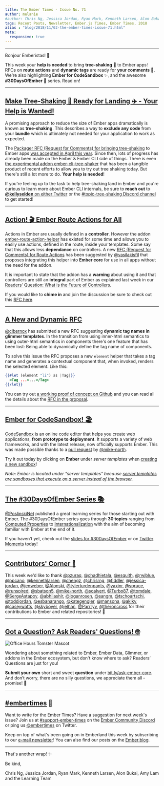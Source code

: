 ```yaml
---
title: The Ember Times - Issue No. 71
author: melanie
#author: Chris Ng, Jessica Jordan, Ryan Mark, Kenneth Larsen, Alon Bukai, Amy Lam
tags: Recent Posts, Newsletter, Ember.js Times, Ember Times, 2018
alias : "blog/2018/11/02-the-ember-times-issue-71.html"
meta:
  responsive: true
---
```


<a class="blog-header" href="/blog/tags/newsletter.html" aria-label="Read more issues of The Ember Times">
  <div class="large ember-times-logo"></div>
</a>

---

Bonjour Emberistas! 🐹

This week your **help is needed** to bring **tree-shaking** 🌳 to Ember apps! RFCs on **route actions** and **dynamic tags** are ready for **your comments** 📢. We're also highlighting **Ember for CodeSandbox** ✨, and the awesome **#30DaysOfEmber** 📆 series. Read on!

---

## [Make Tree-Shaking 🌲 Ready for Landing ✈️ - Your Help is Wanted!](https://twitter.com/kellyselden/status/1050717338595745792)

A promising approach to reduce the size of Ember apps dramatically is known as **tree-shaking**. This describes a way to **exclude any code** from your **bundle** which is ultimately not needed for your application to work as expected.

The [Packager RFC (Request for Comments) for bringing tree-shaking](https://github.com/ember-cli/rfcs/blob/master/active/0051-packaging.md#tree-shaking) to Ember apps [was accepted in April this year](https://github.com/ember-cli/rfcs/commit/567201627bcc6baa2d70103bd5b6f9e23e8ea0d9). Since then, lots of progress has already been made on the Ember & Ember CLI side of things. There is even [the experimental addon ember-cli-tree-shaker](https://github.com/kellyselden/ember-cli-tree-shaker) that has been a tangible product of recent efforts to allow you to try out tree shaking today. But there's still a lot more to do. **Your help is needed**!

If you're feeling up to the task to help tree-shaking land in Ember and you're curious to learn more about Ember CLI internals, be sure to **reach out** to [**@kellyselden** on either Twitter](https://twitter.com/kellyselden/status/1050717338595745792) or the [#topic-tree-shaking Discord channel](https://discordapp.com/channels/480462759797063690/502098552751915008) to get started!

---

## [Action! 🎬 Ember Route Actions for All](https://github.com/emberjs/rfcs/pull/394)

Actions in Ember are usually defined in a **controller**. However the addon [ember-route-action-helper](https://github.com/DockYard/ember-route-action-helper) has existed for some time and allows you to easily use actions, defined in the route, inside your templates. Some say that this allows less **dependance** on controllers. A new [RFC (Request for Comments) for Route Actions](https://github.com/emberjs/rfcs/pull/394) has been suggested by [@vasilakisfil](https://github.com/vasilakisfil) that proposes integrating this helper into **Ember core** for use in all apps without the need for the addon.

It is important to state that the addon has a **warning** about using it and that controllers are still an **integral** part of Ember as explained last week in our [Readers' Question: What is the Future of Controllers](https://discuss.emberjs.com/t/readers-questions-what-is-the-future-of-controllers-when-is-it-a-good-time-to-use-them-in-a-modern-ember-app/15708).

If you would like to **chime in** and join the discussion be sure to check out this [RFC here](https://github.com/emberjs/rfcs/pull/394).

---

## [A New and Dynamic RFC](https://github.com/cibernox/rfcs/blob/dynamic-tag-names/text/0000-dynamic-tag-names.md)
[@cibernox](https://github.com/cibernox) has submitted a new RFC suggesting **dynamic tag names in glimmer templates**. In the transition from using inner-html semantics to using outer-html semantics in components there's one feature that has been lost: Being able to dynamically define the tag name of components.

To solve this issue the RFC proposes a new `element` helper that takes a tag name and generates a contextual component that, when invoked, renders the selected element. Like this:

```handlebars
{{#let (element "li") as |Tag|}}
  <Tag ...>...</Tag>
{{/let}}
```

You can try out [a working proof of concept on Github](https://github.com/tildeio/ember-element-helper) and you can read all the details about the [RFC in the proposal](https://github.com/cibernox/rfcs/blob/dynamic-tag-names/text/0000-dynamic-tag-names.md).

---

## [Ember for CodeSandbox! 🏖️](https://twitter.com/CompuIves/status/1057681015299366912)

[CodeSandbox](https://codesandbox.io/) is an online code editor that helps you create web applications, **from prototype to deployment**. It supports a variety of web frameworks, and with the latest release, now officially supports Ember. This was made possible thanks to a [pull request](https://github.com/CompuIves/codesandbox-client/pull/1113) by [@mike-north](https://github.com/mike-north).

Try it out today by clicking on **Ember** under _server templates_ when [creating a new sandbox](https://codesandbox.io/s/)!

<!--alex ignore execute-->
_Note: Ember is located under “server templates” because [server templates are sandboxes that execute on a server instead of the browser](https://twitter.com/CompuIves/status/1057689363239313408)._

---

## [The #30DaysOfEmber Series 📚](https://twitter.com/PoslinskiNet/status/1054446639719608320)

[@PoslinskiNet](https://github.com/PoslinskiNet) published a great learning series for those starting out with Ember. The #30DaysOfEmber series goes through **30 topics** ranging from [Computed Properties](https://slides.com/poslinski_net/30-days-of-ember#/6) to [Internationalization](https://slides.com/poslinski_net/30-days-of-ember#/36) with the aim of becoming familiar with Ember at the end of it.

If you haven’t yet, check out the [slides for #30DaysOfEmber](https://slides.com/poslinski_net/30-days-of-ember#/) or on [Twitter Moments](https://twitter.com/i/moments/1054409226968281089) today!

---

## [Contributors' Corner 👏](https://guides.emberjs.com/release/contributing/repositories/)

<p>This week we'd like to thank <a href="https://github.com/pzuraq" target="gh-user">@pzuraq</a>, <a href="https://github.com/chadhietala" target="gh-user">@chadhietala</a>, <a href="https://github.com/esquith" target="gh-user">@esquith</a>, <a href="https://github.com/rwjblue" target="gh-user">@rwjblue</a>, <a href="https://github.com/ppcano" target="gh-user">@ppcano</a>, <a href="https://github.com/kennethlarsen" target="gh-user">@kennethlarsen</a>, <a href="https://github.com/chengz" target="gh-user">@chengz</a>, <a href="https://github.com/chrisrng" target="gh-user">@chrisrng</a>, <a href="https://github.com/fiddler" target="gh-user">@fiddler</a>, <a href="https://github.com/jessica-jordan" target="gh-user">@jessica-jordan</a>, <a href="https://github.com/jenweber" target="gh-user">@jenweber</a>, <a href="https://github.com/Alonski" target="gh-user">@Alonski</a>, <a href="https://github.com/tylerturdenpants" target="gh-user">@tylerturdenpants</a>, <a href="https://github.com/yaxinr" target="gh-user">@yaxinr</a>, <a href="https://github.com/spruce" target="gh-user">@spruce</a>, <a href="https://github.com/runspired" target="gh-user">@runspired</a>, <a href="https://github.com/sbatson5" target="gh-user">@sbatson5</a>, <a href="https://github.com/mike-north" target="gh-user">@mike-north</a>, <a href="https://github.com/scalvert" target="gh-user">@scalvert</a>, <a href="https://github.com/Turbo87" target="gh-user">@Turbo87</a>, <a href="https://github.com/tomdale" target="gh-user">@tomdale</a>, <a href="https://github.com/SergeAstapov" target="gh-user">@SergeAstapov</a>, <a href="https://github.com/abhilashlr" target="gh-user">@abhilashlr</a>, <a href="https://github.com/loganrosen" target="gh-user">@loganrosen</a>, <a href="https://github.com/sangm" target="gh-user">@sangm</a>, <a href="https://github.com/tschoartschi" target="gh-user">@tschoartschi</a>, <a href="https://github.com/toddjordan" target="gh-user">@toddjordan</a>, <a href="https://github.com/esbanarango" target="gh-user">@esbanarango</a>, <a href="https://github.com/kategengler" target="gh-user">@kategengler</a>, <a href="https://github.com/mansona" target="gh-user">@mansona</a>, <a href="https://github.com/aklkv" target="gh-user">@aklkv</a>, <a href="https://github.com/caseywatts" target="gh-user">@caseywatts</a>, <a href="https://github.com/skyboyer" target="gh-user">@skyboyer</a>, <a href="https://github.com/jelhan" target="gh-user">@jelhan</a>, <a href="https://github.com/Parrryy" target="gh-user">@Parrryy</a>, <a href="https://github.com/theroncross" target="gh-user">@theroncross</a> for their contributions to Ember and related repositories! 💖</p>

---

## [Got a Question? Ask Readers' Questions! 🤓](https://docs.google.com/forms/d/e/1FAIpQLScqu7Lw_9cIkRtAiXKitgkAo4xX_pV1pdCfMJgIr6Py1V-9Og/viewform)

<div class="blog-row">
  <img class="float-right small transparent padded" alt="Office Hours Tomster Mascot" title="Readers' Questions" src="/images/tomsters/officehours.png" />

  <p>Wondering about something related to Ember, Ember Data, Glimmer, or addons in the Ember ecosystem, but don't know where to ask? Readers’ Questions are just for you!</p>

<p><strong>Submit your own</strong> short and sweet <strong>question</strong> under <a href="https://bit.ly/ask-ember-core" target="rq">bit.ly/ask-ember-core</a>. And don’t worry, there are no silly questions, we appreciate them all - promise! 🤞</p>

</div>

---

## [#embertimes](https://emberjs.com/blog/tags/newsletter.html) 📰

Want to write for the Ember Times? Have a suggestion for next week's issue? Join us at [#support-ember-times](https://discordapp.com/channels/480462759797063690/485450546887786506) on the [Ember Community Discord](https://discordapp.com/invite/zT3asNS) or ping us [@embertimes](https://twitter.com/embertimes) on Twitter.

Keep on top of what's been going on in Emberland this week by subscribing to our [e-mail newsletter](https://the-emberjs-times.ongoodbits.com/)! You can also find our posts on the [Ember blog](https://emberjs.com/blog/tags/newsletter.html).

---

That's another wrap! ✨

Be kind,

Chris Ng, Jessica Jordan, Ryan Mark, Kenneth Larsen, Alon Bukai, Amy Lam and the Learning Team
